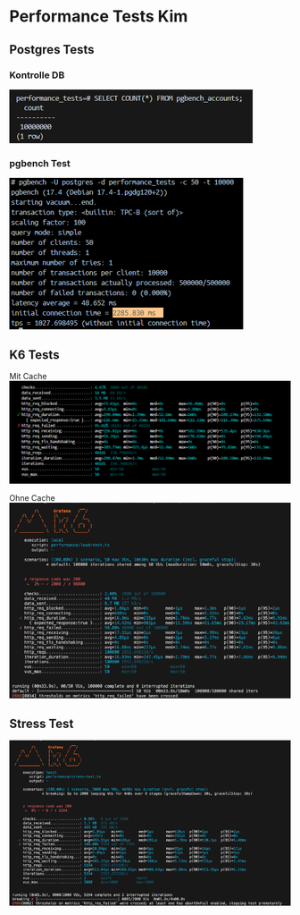# Performance Tests Kim
## Postgres Tests
### Kontrolle DB
![alt text](image.png)


### pgbench Test
![alt text](image-4.png)



## K6 Tests

Mit Cache
![alt text](image-3.png)

Ohne Cache
![alt text](image-5.png)

## Stress Test
![alt text](image-6.png)